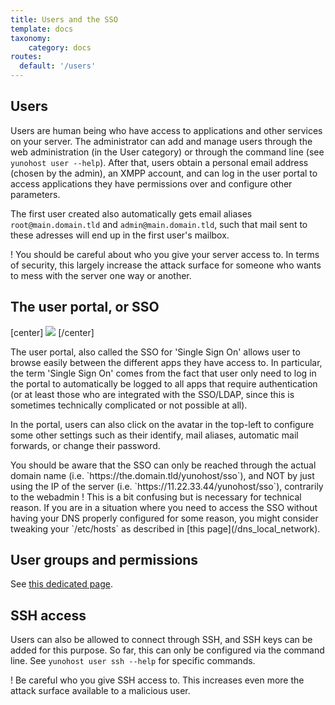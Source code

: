 ```yaml
---
title: Users and the SSO
template: docs
taxonomy:
    category: docs
routes:
  default: '/users'
---
```


## Users

Users are human being who have access to applications and other services on your server. The administrator can add and manage users through the web administration (in the User category) or through the command line (see `yunohost user --help`). After that, users obtain a personal email address (chosen by the admin), an XMPP account, and can log in the user portal to access applications they have permissions over and configure other parameters.

The first user created also automatically gets email aliases `root@main.domain.tld` and `admin@main.domain.tld`, such that mail sent to these adresses will end up in the first user's mailbox.

! You should be careful about who you give your server access to. In terms of security, this largely increase the attack surface for someone who wants to mess with the server one way or another.

## The user portal, or SSO

[center]
![](image://user_panel.png)
[/center]

The user portal, also called the SSO for 'Single Sign On' allows user to browse easily between the different apps they have access to. In particular, the term 'Single Sign On' comes from the fact that user only need to log in the portal to automatically be logged to all apps that require authentication (or at least those who are integrated with the SSO/LDAP, since this is sometimes technically complicated or not possible at all).

In the portal, users can also click on the avatar in the top-left to configure some other settings such as their identify, mail aliases, automatic mail forwards, or change their password.

<div class="alert alert-info" markdown="1">
You should be aware that the SSO can only be reached through the actual domain name (i.e. `https://the.domain.tld/yunohost/sso`), and NOT by just using the IP of the server (i.e. `https://11.22.33.44/yunohost/sso`), contrarily to the webadmin ! This is a bit confusing but is necessary for technical reason. If you are in a situation where you need to access the SSO without having your DNS properly configured for some reason, you might consider tweaking your `/etc/hosts` as described in [this page](/dns_local_network).
</div>

## User groups and permissions

See [this dedicated page](/groups_and_permissions).

## SSH access

Users can also be allowed to connect through SSH, and SSH keys can be added for this purpose. So far, this can only be configured via the command line. See `yunohost user ssh --help` for specific commands.

! Be careful who you give SSH access to. This increases even more the attack surface available to a malicious user.
